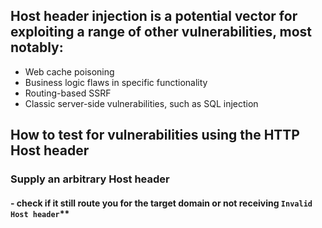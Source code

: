 



## Host header injection is a potential vector for exploiting a range of other vulnerabilities, most notably:
- Web cache poisoning
- Business logic flaws in specific functionality
- Routing-based SSRF
- Classic server-side vulnerabilities, such as SQL injection

## How to test for vulnerabilities using the HTTP Host header
### Supply an arbitrary Host header 
#### - check if it still route you for the target domain or not receiving `Invalid Host header`** 

